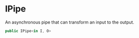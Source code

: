 # IPipe
An asynchronous pipe that can transform an input to the output.

```cs
public IPipe<in I, O> 
```

